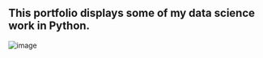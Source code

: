 ## This portfolio displays some of my data science work in Python.

![image](RachelCooper_photo.jpg, "This is me")
